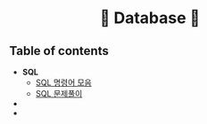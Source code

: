
<div align='center'>
  <h1>💾 Database 💾</h1>
</div>

## Table of contents
  - **SQL**
    - [SQL 명령어 모음](SQL/sql_comand/README.md)
    - [SQL 문제풀이](SQL/sql_problem/README.md)
  - 
  - 